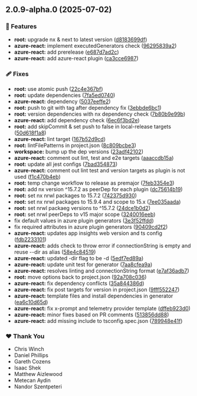 ## 2.0.9-alpha.0 (2025-07-02)

### 🚀 Features

- **root:** upgrade nx & next to latest version ([d8183699df](https://github.com/Ensono/stacks-nx-plugins/commit/d8183699df))
- **azure-react:** implement executedGenerators check ([96295839a2](https://github.com/Ensono/stacks-nx-plugins/commit/96295839a2))
- **azure-react:** add prerelease ([e687d7ad2c](https://github.com/Ensono/stacks-nx-plugins/commit/e687d7ad2c))
- **azure-react:** add azure-react plugin ([ca3cce6987](https://github.com/Ensono/stacks-nx-plugins/commit/ca3cce6987))

### 🩹 Fixes

- **root:** use atomic push ([22c4e367bf](https://github.com/Ensono/stacks-nx-plugins/commit/22c4e367bf))
- **root:** update dependencies ([7fa5ed0740](https://github.com/Ensono/stacks-nx-plugins/commit/7fa5ed0740))
- **azure-react:** dependency ([5037eeffe2](https://github.com/Ensono/stacks-nx-plugins/commit/5037eeffe2))
- **root:** push to git with tag after dependency fix ([3ebbde6bc1](https://github.com/Ensono/stacks-nx-plugins/commit/3ebbde6bc1))
- **root:** version dependencies with nx dependency check ([7b80b9e99b](https://github.com/Ensono/stacks-nx-plugins/commit/7b80b9e99b))
- **azure-react:** add dependency check ([6ec6f3bd2e](https://github.com/Ensono/stacks-nx-plugins/commit/6ec6f3bd2e))
- **root:** add skipCommit & set push to false in local-release targets ([50d618f1a8](https://github.com/Ensono/stacks-nx-plugins/commit/50d618f1a8))
- **azure-react:** lint target ([167b52d9cd](https://github.com/Ensono/stacks-nx-plugins/commit/167b52d9cd))
- **root:** lintFilePatterns in project.json ([8c809bcbe3](https://github.com/Ensono/stacks-nx-plugins/commit/8c809bcbe3))
- **workspace:** bump up the dep versions ([23adf42102](https://github.com/Ensono/stacks-nx-plugins/commit/23adf42102))
- **azure-react:** comment out lint, test and e2e targets ([aaaccdb15a](https://github.com/Ensono/stacks-nx-plugins/commit/aaaccdb15a))
- **root:** update all jest configs ([7bad354873](https://github.com/Ensono/stacks-nx-plugins/commit/7bad354873))
- **azure-react:** comment out lint test and version targets as plugin is not used ([f1c470b4eb](https://github.com/Ensono/stacks-nx-plugins/commit/f1c470b4eb))
- **root:** temp change workflow to release as premajor ([7feb3354e3](https://github.com/Ensono/stacks-nx-plugins/commit/7feb3354e3))
- **root:** add nx version ^15.7.2 as peerDep for each plugin ([dc75614b19](https://github.com/Ensono/stacks-nx-plugins/commit/dc75614b19))
- **root:** set nx nrwl packages to 15.7.2 ([742375d930](https://github.com/Ensono/stacks-nx-plugins/commit/742375d930))
- **root:** set nx nrwl packages to 15.9.4 and scope to 15.x ([7ee035aada](https://github.com/Ensono/stacks-nx-plugins/commit/7ee035aada))
- **root:** set nrwl packaeg versions to ^15.7.2 ([24dce1b0d2](https://github.com/Ensono/stacks-nx-plugins/commit/24dce1b0d2))
- **root:** set nrwl peerDeps to v15 major scope ([3240016eeb](https://github.com/Ensono/stacks-nx-plugins/commit/3240016eeb))
- fix default values in azure plugin generators ([3e3f52ffdd](https://github.com/Ensono/stacks-nx-plugins/commit/3e3f52ffdd))
- fix required attributes in azure plugin generators ([90409cd2f2](https://github.com/Ensono/stacks-nx-plugins/commit/90409cd2f2))
- **azure-react:** updates app insights web version and ts config ([fdb2233101](https://github.com/Ensono/stacks-nx-plugins/commit/fdb2233101))
- **azure-react:** adds check to throw error if connectionString is empty and reuse --dir as alias ([58e4c84519](https://github.com/Ensono/stacks-nx-plugins/commit/58e4c84519))
- **azure-react:** updated -dir flag to be -d ([5edf7ed89a](https://github.com/Ensono/stacks-nx-plugins/commit/5edf7ed89a))
- **azure-react:** update unit test for generator ([7aa8cfea9a](https://github.com/Ensono/stacks-nx-plugins/commit/7aa8cfea9a))
- **azure-react:** resolves linting and connectionString format ([e7af36adb7](https://github.com/Ensono/stacks-nx-plugins/commit/e7af36adb7))
- **root:** move options back to project.json ([92a708c036](https://github.com/Ensono/stacks-nx-plugins/commit/92a708c036))
- **azure-react:** fix dependency conflicts ([35a844386d](https://github.com/Ensono/stacks-nx-plugins/commit/35a844386d))
- **azure-react:** fix post targets for version in project.json ([9fff552247](https://github.com/Ensono/stacks-nx-plugins/commit/9fff552247))
- **azure-react:** template files and install dependencies in generator ([ea6c10d65d](https://github.com/Ensono/stacks-nx-plugins/commit/ea6c10d65d))
- **azure-react:** fix x-prompt and telemetry provider template ([dffeb923d0](https://github.com/Ensono/stacks-nx-plugins/commit/dffeb923d0))
- **azure-react:** minor fixes based on PR comments ([513856dd88](https://github.com/Ensono/stacks-nx-plugins/commit/513856dd88))
- **azure-react:** add missing include to tsconfig.spec.json ([789948e41f](https://github.com/Ensono/stacks-nx-plugins/commit/789948e41f))

### ❤️ Thank You

- Chris Winch
- Daniel Phillips
- Gareth Cozens
- Isaac Shek
- Matthew Aizlewood
- Metecan Aydin
- Nandor Szentpeteri